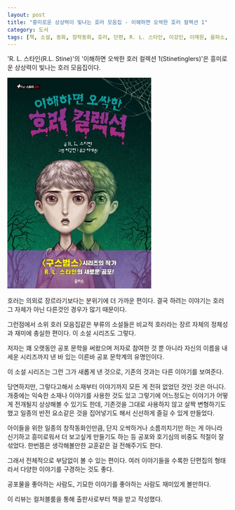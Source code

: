 ```yaml
---
layout: post
title: "흥미로운 상상력이 빛나는 호러 모음집 - 이해하면 오싹한 호러 컬렉션 1"
category: 도서
tags: [책, 소설, 동화, 창작동화, 호러, 단편, R. L. 스타인, 이강인, 이재원, 을파소, 컬처블룸, 서평]
---
```


'R. L. 스타인(R.L. Stine)'의
'이해하면 오싹한 호러 컬렉션 1(Stinetinglers)'은
흥미로운 상상력이 빛나는 호러 모음집이다.

![표지](/images/book/stinetinglers-1-book-h480.jpg)

호러는 의외로 장르라기보다는 분위기에 더 가까운 편이다.
결국 하려는 이야기는 호러 그 자체가 아닌 다른것인 경우가 많기 때문이다.

그런점에서 소위 호러 모음집같은 부류의 소설들은
비교적 호러라는 장르 자체의 정체성과 재미에 충실한 편이다.
이 소설 시리즈도 그렇다.

저자는 꽤 오랫동안 공포 문학을 써왔으며
저자로 참여한 것 뿐 아니라
자신의 이름을 내세운 시리즈까지 낸 바 있는
이른바 공포 문학계의 유명인이다.

이 소설 시리즈는 그런 그가 새롭게 낸 것으로,
기존의 것과는 다른 이야기를 보여준다.

당연하지만, 그렇다고해서 소재부터 이야기까지 모든 게 전혀 없었던 것인 것은 아니다.
개중에는 익숙한 소재나 이야기를 사용한 것도 있고
그렇기에 어느정도는 이야기가 어떻게 전개될지 상상해볼 수 있기도 한데,
기존것을 그대로 사용하지 않고 살짝 변형하기도 했고
일종의 반전 요소같은 것을 집어넣기도 해서
신선하게 즐길 수 있게 만들었다.

아이들을 위한 일종의 창작동화인만큼,
단지 오싹하거나 소름끼치기만 하는 게 아니라
신기하고 흥미로워서 더 보고싶게 만들기도 하는 등
공포와 호기심의 비중도 적절이 잘 섞었다.
한번쯤은 생각해볼만한 교훈같은 걸 전해주기도 한다.

그래서 전체적으로 부담없이 볼 수 있는 편이다.
여러 이야기들을 수록한 단편집의 형태라서
다양한 이야기를 구경하는 것도 좋다.

공포물을 좋아하는 사람도,
기묘한 이야기를 좋아하는 사람도
재미있게 볼만하다.



<div class="im im-info">
이 리뷰는 컬처블룸을 통해 출판사로부터 책을 받고 작성했다.
</div>
